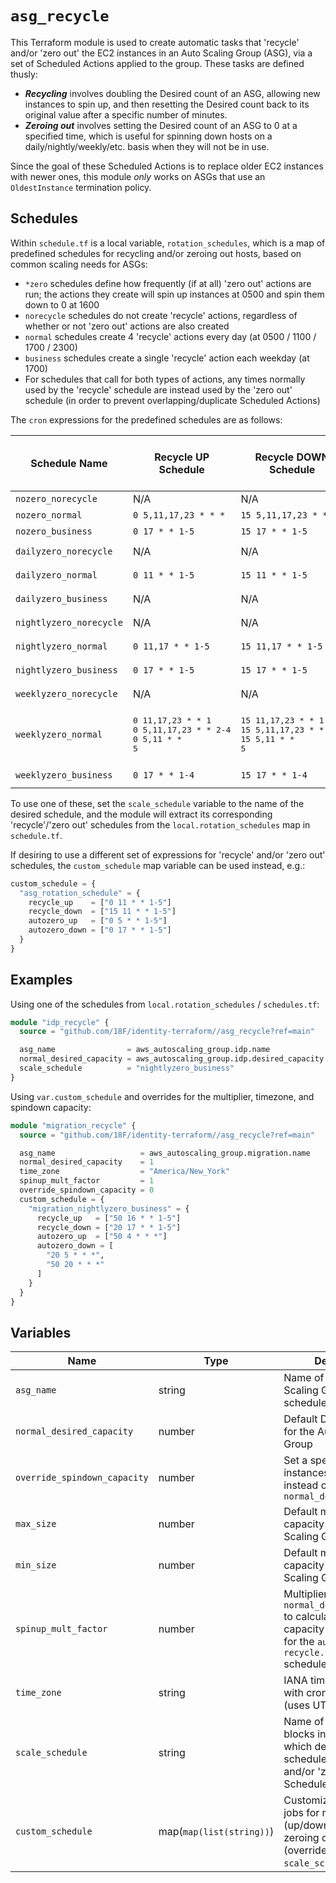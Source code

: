 # `asg_recycle`

This Terraform module is used to create automatic tasks that 'recycle' and/or 'zero out' the EC2 instances in an Auto Scaling Group (ASG), via a set of Scheduled Actions applied to the group. These tasks are defined thusly:

- ***Recycling*** involves doubling the Desired count of an ASG, allowing new instances to spin up, and then resetting the Desired count back to its original value after a specific number of minutes.
- ***Zeroing out*** involves setting the Desired count of an ASG to 0 at a specified time, which is useful for spinning down hosts on a daily/nightly/weekly/etc. basis when they will not be in use.

Since the goal of these Scheduled Actions is to replace older EC2 instances with newer ones, this module *only* works on ASGs that use an `OldestInstance` termination policy.

## Schedules

Within `schedule.tf` is a local variable, `rotation_schedules`, which is a map of predefined schedules for recycling and/or zeroing out hosts, based on common scaling needs for ASGs:

- `*zero` schedules define how frequently (if at all) 'zero out' actions are run; the actions they create will spin up instances at 0500 and spin them down to 0 at 1600
- `norecycle` schedules do not create 'recycle' actions, regardless of whether or not 'zero out' actions are also created
- `normal` schedules create 4 'recycle' actions every day (at 0500 / 1100 / 1700 / 2300)
- `business` schedules create a single 'recycle' action each weekday (at 1700)
- For schedules that call for both types of actions, any times normally used by the 'recycle' schedule are instead used by the 'zero out' schedule (in order to prevent overlapping/duplicate Scheduled Actions)

The `cron` expressions for the predefined schedules are as follows:

| Schedule Name           | Recycle UP Schedule                                                 | Recycle DOWN Schedule                                                  | Zero-Out UP Schedule | Zero-Out DOWN Schedule |
| ----------              | ----------                                                          | ----------                                                             | ----------           | ----------             |
| `nozero_norecycle`      | N/A                                                                 | N/A                                                                    | N/A                  | N/A                    |
| `nozero_normal`         | `0 5,11,17,23 * * *`                                                | `15 5,11,17,23 * * *`                                                  | N/A                  | N/A                    |
| `nozero_business`       | `0 17 * * 1-5`                                                      | `15 17 * * 1-5`                                                        | N/A                  | N/A                    |
| `dailyzero_norecycle`   | N/A                                                                 | N/A                                                                    | `0 5 * * 1-5`        | `0 17 * * 1-5`         |
| `dailyzero_normal`      | `0 11 * * 1-5`                                                      | `15 11 * * 1-5`                                                        | `0 5 * * 1-5`        | `0 17 * * 1-5`         |
| `dailyzero_business`    | N/A                                                                 | N/A                                                                    | `0 5 * * 1-5`        | `0 17 * * 1-5`         |
| `nightlyzero_norecycle` | N/A                                                                 | N/A                                                                    | `0 5 * * 1-5`        | `0 21 * * 1-5`         |
| `nightlyzero_normal`    | `0 11,17 * * 1-5`                                                   | `15 11,17 * * 1-5`                                                     | `0 5 * * 1-5`        | `0 21 * * 1-5`         |
| `nightlyzero_business`  | `0 17 * * 1-5`                                                      | `15 17 * * 1-5`                                                        | `0 5 * * 1-5`        | `0 21 * * 1-5`         |
| `weeklyzero_norecycle`  | N/A                                                                 | N/A                                                                    | `0 5 * * 1`          | `0 17 * * 5`           |
| `weeklyzero_normal`     | <pre>0 11,17,23 * * 1<br>0 5,11,17,23 * * 2-4<br>0 5,11 * * 5</pre> | <pre>15 11,17,23 * * 1<br>15 5,11,17,23 * * 2-4<br>15 5,11 * * 5</pre> | `0 5 * * 1`          | `0 17 * * 5`           |
| `weeklyzero_business`   | `0 17 * * 1-4`                                                      | `15 17 * * 1-4`                                                        | `0 5 * * 1`          | `0 17 * * 5`           |

To use one of these, set the `scale_schedule` variable to the name of the desired schedule, and the module will extract its corresponding 'recycle'/'zero out' schedules from the `local.rotation_schedules` map in `schedule.tf`.

If desiring to use a different set of expressions for 'recycle' and/or 'zero out' schedules, the `custom_schedule` map variable can be used instead, e.g.:

```terraform
custom_schedule = {
  "asg_rotation_schedule" = {
    recycle_up    = ["0 11 * * 1-5"]
    recycle_down  = ["15 11 * * 1-5"]
    autozero_up   = ["0 5 * * 1-5"]
    autozero_down = ["0 17 * * 1-5"]
  }
}
```

## Examples

Using one of the schedules from `local.rotation_schedules` / `schedules.tf`:

```terraform
module "idp_recycle" {
  source = "github.com/18F/identity-terraform//asg_recycle?ref=main"

  asg_name                = aws_autoscaling_group.idp.name
  normal_desired_capacity = aws_autoscaling_group.idp.desired_capacity
  scale_schedule          = "nightlyzero_business"
}
```

Using `var.custom_schedule` and overrides for the multiplier, timezone, and spindown capacity:

```terraform
module "migration_recycle" {
  source = "github.com/18F/identity-terraform//asg_recycle?ref=main"

  asg_name                   = aws_autoscaling_group.migration.name
  normal_desired_capacity    = 1
  time_zone                  = "America/New_York"
  spinup_mult_factor         = 1
  override_spindown_capacity = 0
  custom_schedule = {
    "migration_nightlyzero_business" = {
      recycle_up   = ["50 16 * * 1-5"]
      recycle_down = ["20 17 * * 1-5"]
      autozero_up  = ["50 4 * * *"]
      autozero_down = [
        "20 5 * * *",
        "50 20 * * *"
      ]
    }
  }
}
```

## Variables

| Name                         | Type                     | Description                                                                                                                           | Required | Default            |
| ----                         | ----                     | -----------                                                                                                                           | -------- | -------            |
| `asg_name`                   | string                   | Name of the Auto Scaling Group to apply scheduled actions to                                                                          | YES      | N/A                |
| `normal_desired_capacity`    | number                   | Default Desired capacity for the Auto Scaling Group                                                                                   | YES      | N/A                |
| `override_spindown_capacity` | number                   | Set a specific number of instances for spindown instead of `normal_desired_capacity`                                                  | NO       | -1                 |
| `max_size`                   | number                   | Default maximum capacity for the Auto Scaling Group                                                                                   | NO       | -1                 |
| `min_size`                   | number                   | Default minimum capacity for the Auto Scaling Group                                                                                   | NO       | -1                 |
| `spinup_mult_factor`         | number                   | Multiplier for `normal_desired_capacity` to calculate Desired capacity (normal x mult) for the `auto-recycle.spinup` scheduled action | NO       | 2                  |
| `time_zone`                  | string                   | IANA time zone to use with cron schedules (uses UTC by default)                                                                       | NO       | Etc/UTC            |
| `scale_schedule`             | string                   | Name of one of the blocks in schedule.tf which defines the cron schedules for 'recycle' and/or 'zero out' Scheduled Actions           | NO       | `nozero_norecycle` |
| `custom_schedule`            | map(`map(list(string))`) | Customized set of cron jobs for recycling (up/down) and/or zeroing out hosts (overrides `scale_schedule` if set)                      | NO       | {}                 |
